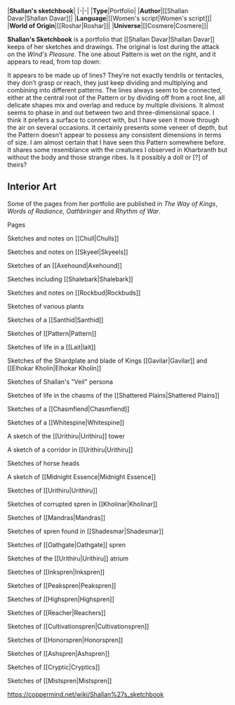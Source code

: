|**Shallan's sketchbook**|
|-|-|
|**Type**|Portfolio|
|**Author**|[[Shallan Davar\|Shallan Davar]]|
|**Language**|[[Women's script\|Women's script]]|
|**World of Origin**|[[Roshar\|Roshar]]|
|**Universe**|[[Cosmere\|Cosmere]]|

**Shallan's Sketchbook** is a portfolio that [[Shallan Davar\|Shallan Davar]] keeps of her sketches and drawings.
The original is lost during the attack on the *Wind's Pleasure*.
The one about Pattern is wet on the right, and it appears to read, from top down:

It appears to be made up of lines? They’re not exactly tendrils or tentacles, they don’t grasp or reach, they just keep dividing and multiplying and combining into different patterns.
The lines always seem to be connected, either at the central root of the Pattern or by dividing off from a root line, all delicate shapes mix and overlap and reduce by multiple divisions.
It almost seems to phase in and out between two and three-dimensional space. I think it prefers a surface to connect with, but I have seen it move through the air on several occasions.
It certainly presents some veneer of depth, but the Pattern doesn’t appear to possess any consistent dimensions in terms of size.
I am almost certain that I have seen this Pattern somewhere before. It shares some resemblance with the creatures I observed in Kharbranth but without the body and those strange ribes. Is it possibly a doll or [?] of theirs?


## Interior Art
Some of the pages from her portfolio are published in *The Way of Kings*, *Words of Radiance*, *Oathbringer* and *Rhythm of War*.


Pages



Sketches and notes on [[Chull\|Chulls]]






Sketches and notes on [[Skyeel\|Skyeels]]






Sketches of an [[Axehound\|Axehound]]






Sketches including [[Shalebark\|Shalebark]]






Sketches and notes on [[Rockbud\|Rockbuds]]






Sketches of various plants






Sketches of a [[Santhid\|Santhid]]






Sketches of [[Pattern\|Pattern]]






Sketches of life in a [[Lait\|lait]]






Sketches of the Shardplate and blade of Kings [[Gavilar\|Gavilar]] and [[Elhokar Kholin\|Elhokar Kholin]]






Sketches of Shallan's "Veil" persona






Sketches of life in the chasms of the [[Shattered Plains\|Shattered Plains]]






Sketches of a [[Chasmfiend\|Chasmfiend]]






Sketches of a [[Whitespine\|Whitespine]]






A sketch of the [[Urithiru\|Urithiru]] tower






A sketch of a corridor in [[Urithiru\|Urithiru]]






Sketches of horse heads






A sketch of [[Midnight Essence\|Midnight Essence]]






Sketches of [[Urithiru\|Urithiru]]






Sketches of corrupted spren in [[Kholinar\|Kholinar]]






Sketches of [[Mandras\|Mandras]]






Sketches of spren found in [[Shadesmar\|Shadesmar]]






Sketches of [[Oathgate\|Oathgate]] spren






Sketches of the [[Urithiru\|Urithiru]] atrium






Sketches of [[Inkspren\|Inkspren]]






Sketches of [[Peakspren\|Peakspren]]






Sketches of [[Highspren\|Highspren]]






Sketches of [[Reacher\|Reachers]]






Sketches of [[Cultivationspren\|Cultivationspren]]






Sketches of [[Honorspren\|Honorspren]]






Sketches of [[Ashspren\|Ashspren]]






Sketches of [[Cryptic\|Cryptics]]






Sketches of [[Mistspren\|Mistspren]]






https://coppermind.net/wiki/Shallan%27s_sketchbook
